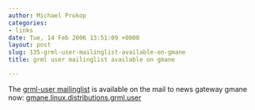 ```yaml
---
author: Michael Prokop
categories:
- links
date: Tue, 14 Feb 2006 13:51:09 +0000
layout: post
slug: 135-grml-user-mailinglist-available-on-gmane
title: grml user mailinglist available on gmane

---
```

The [grml\-user mailinglist](http://lists.mur.at/mailman/listinfo/grml) is available on the mail to news gateway gmane now: [gmane.linux.distributions.grml.user](http://dir.gmane.org/gmane.linux.distributions.grml.user)
